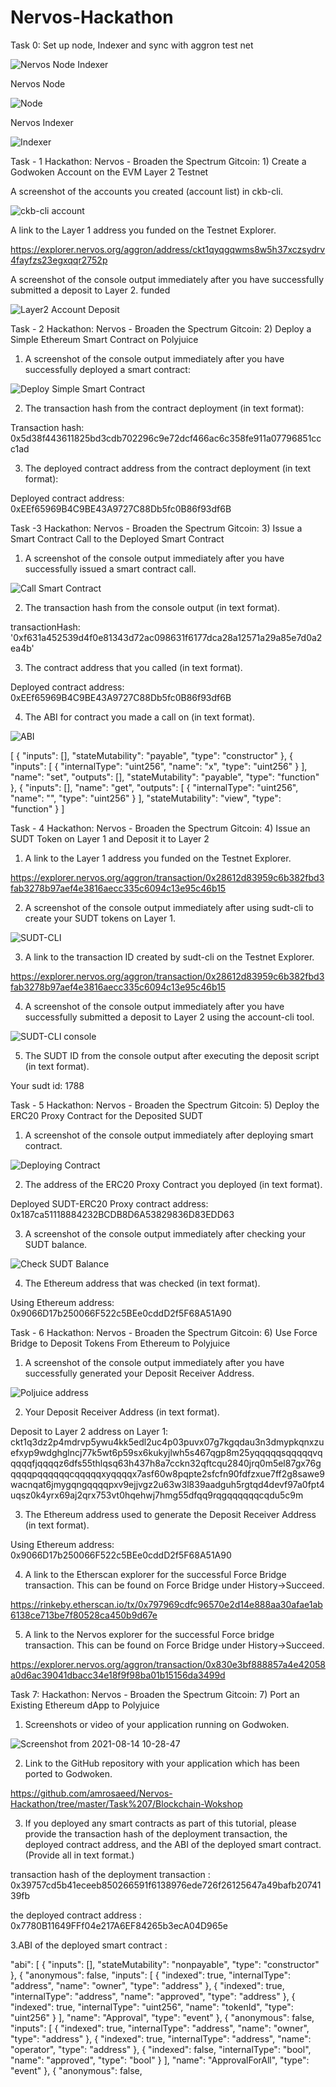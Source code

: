 
# Nervos-Hackathon
 Task 0: Set up node, Indexer and sync with aggron test net
 
![Nervos Node   Indexer](https://user-images.githubusercontent.com/82784007/129019372-daadbc03-fb7b-4d68-bfd2-ceb70fd9b019.png)

Nervos Node

![Node](https://user-images.githubusercontent.com/82784007/129020443-33276030-35ff-43bf-b5dc-ddcbcca30e39.png)

Nervos Indexer

![Indexer](https://user-images.githubusercontent.com/82784007/129020500-be30db2a-7e5d-4850-92ff-eb0b9c58f984.png)


Task - 1  Hackathon: Nervos - Broaden the Spectrum
Gitcoin: 1) Create a Godwoken Account on the EVM Layer 2 Testnet

A screenshot of the accounts you created (account list) in ckb-cli.

![ckb-cli account](https://user-images.githubusercontent.com/82784007/129049804-84767c60-a26e-4487-b143-4dddb9154299.png)

A link to the Layer 1 address you funded on the Testnet Explorer. 

https://explorer.nervos.org/aggron/address/ckt1qyqgqwms8w5h37xczsydrv4fayfzs23egxqqr2752p

A screenshot of the console output immediately after you have successfully submitted a deposit to Layer 2. funded

![Layer2 Account Deposit](https://user-images.githubusercontent.com/82784007/129056521-71c88183-08bd-4bab-ad07-f45e159936fd.png)

Task - 2  Hackathon: Nervos - Broaden the Spectrum
Gitcoin: 2) Deploy a Simple Ethereum Smart Contract on Polyjuice

1. A screenshot of the console output immediately after you have successfully deployed a smart contract:

![Deploy Simple Smart Contract](https://user-images.githubusercontent.com/82784007/129062724-09580049-a9d5-46fb-ba1f-5a12da4b99c8.png)

2. The transaction hash from the contract deployment (in text format):

Transaction hash: 0x5d38f443611825bd3cdb702296c9e72dcf466ac6c358fe911a07796851ccc1ad

3. The deployed contract address from the contract deployment (in text format):

Deployed contract address: 0xEEf65969B4C9BE43A9727C88Db5fc0B86f93df6B


Task -3  Hackathon: Nervos - Broaden the Spectrum
Gitcoin: 3) Issue a Smart Contract Call to the Deployed Smart Contract

1. A screenshot of the console output immediately after you have successfully issued a smart contract call.

![Call Smart Contract](https://user-images.githubusercontent.com/82784007/129067328-9234808f-7b5e-443f-bbfd-8efa177eb801.png)

2. The transaction hash from the console output (in text format).

transactionHash: '0xf631a452539d4f0e81343d72ac098631f6177dca28a12571a29a85e7d0a2ea4b'

3. The contract address that you called (in text format).

Deployed contract address: 0xEEf65969B4C9BE43A9727C88Db5fc0B86f93df6B

4. The ABI for contract you made a call on (in text format).

![ABI](https://user-images.githubusercontent.com/82784007/129067862-f0b58dcb-2d4d-4185-a2b1-c5e5dfb9fc3c.png)

[
    {
      "inputs": [],
      "stateMutability": "payable",
      "type": "constructor"
    },
    {
      "inputs": [
        {
          "internalType": "uint256",
          "name": "x",
          "type": "uint256"
        }
      ],
      "name": "set",
      "outputs": [],
      "stateMutability": "payable",
      "type": "function"
    },
    {
      "inputs": [],
      "name": "get",
      "outputs": [
        {
          "internalType": "uint256",
          "name": "",
          "type": "uint256"
        }
      ],
      "stateMutability": "view",
      "type": "function"
    }
  ]
  
  Task - 4  Hackathon: Nervos - Broaden the Spectrum
Gitcoin: 4) Issue an SUDT Token on Layer 1 and Deposit it to Layer 2

1. A link to the Layer 1 address you funded on the Testnet Explorer.

https://explorer.nervos.org/aggron/transaction/0x28612d83959c6b382fbd3fab3278b97aef4e3816aecc335c6094c13e95c46b15

2. A screenshot of the console output immediately after using sudt-cli to create your SUDT tokens on Layer 1.

![SUDT-CLI](https://user-images.githubusercontent.com/82784007/129071348-50beefb7-dd8a-4acd-8e19-80771053808f.png)

3. A link to the transaction ID created by sudt-cli on the Testnet Explorer.

https://explorer.nervos.org/aggron/transaction/0x28612d83959c6b382fbd3fab3278b97aef4e3816aecc335c6094c13e95c46b15

4. A screenshot of the console output immediately after you have successfully submitted a deposit to Layer 2 using the account-cli tool.

![SUDT-CLI console](https://user-images.githubusercontent.com/82784007/129073803-be9c8f42-9a2a-441a-8d11-26d7bf4e58b6.png)

5. The SUDT ID from the console output after executing the deposit script (in text format).

Your sudt id: 1788

Task - 5  Hackathon: Nervos - Broaden the Spectrum
Gitcoin: 5) Deploy the ERC20 Proxy Contract for the Deposited SUDT

1. A screenshot of the console output immediately after deploying smart contract.

![Deploying Contract](https://user-images.githubusercontent.com/82784007/129076416-d8f57b46-14b4-4881-8de6-68f370e367c8.png)

2. The address of the ERC20 Proxy Contract you deployed (in text format).

Deployed SUDT-ERC20 Proxy contract address: 0x187ca51118884232BCDB8D6A53829836D83EDD63

3. A screenshot of the console output immediately after checking your SUDT balance.

![Check SUDT Balance](https://user-images.githubusercontent.com/82784007/129077537-3563a766-e138-447a-9870-3b78d95ed382.png)

4. The Ethereum address that was checked (in text format).

Using Ethereum address: 0x9066D17b250066F522c5BEe0cddD2f5F68A51A90


Task - 6  Hackathon: Nervos - Broaden the Spectrum
Gitcoin: 6) Use Force Bridge to Deposit Tokens From Ethereum to Polyjuice

1. A screenshot of the console output immediately after you have successfully generated your Deposit Receiver Address.

![Poljuice address](https://user-images.githubusercontent.com/82784007/129094381-f317bc90-5d46-4eff-8b68-708ed0e5fe09.png)

2. Your Deposit Receiver Address (in text format).

Deposit to Layer 2 address on Layer 1: 
ckt1q3dz2p4mdrvp5ywu4kk5edl2uc4p03puvx07g7kgqdau3n3dmypkqnxzuefxyp9wdghglncj77k5wt6p59sx6kukyjlwh5s467qgp8m25yqqqqqsqqqqqvqqqqqfjqqqqz6dfs55thlqsq63h437h8a7cckn32qftcqu2840jrq0m5el87gx76gqqqqpqqqqqqcqqqqqxyqqqqx7asf60w8pqpte2sfcfn90fdfzxue7ff2g8sawe9wacnqat6jmygqngqqqqpxv9ejjvgz2u63w3l839aadguh5rgtqd4devf97a0fpt4uqsz0k4yrx69aj2qrx753vt0hqehwj7hmg55dfqq9rqgqqqqqqcqdu5c9m

3. The Ethereum address used to generate the Deposit Receiver Address (in text format).

Using Ethereum address: 0x9066D17b250066F522c5BEe0cddD2f5F68A51A90

4. A link to the Etherscan explorer for the successful Force Bridge transaction. This can be found on Force Bridge under History→Succeed.

https://rinkeby.etherscan.io/tx/0x797969cdfc96570e2d14e888aa30afae1ab6138ce713be7f80528ca450b9d67e

5. A link to the Nervos explorer for the successful Force bridge transaction. This can be found on Force Bridge under History→Succeed.

https://explorer.nervos.org/aggron/transaction/0x830e3bf888857a4e42058a0d6ac39041dbacc34e18f9f98ba01b15156da3499d

Task 7:  Hackathon: Nervos - Broaden the Spectrum
Gitcoin: 7) Port an Existing Ethereum dApp to Polyjuice

1. Screenshots or video of your application running on Godwoken.

![Screenshot from 2021-08-14 10-28-47](https://user-images.githubusercontent.com/82784007/129449933-0f3c4627-3b62-4361-8552-1111fe15606c.png)

2. Link to the GitHub repository with your application which has been ported to Godwoken.

https://github.com/amrosaeed/Nervos-Hackathon/tree/master/Task%207/Blockchain-Wokshop

3. If you deployed any smart contracts as part of this tutorial, please provide the transaction hash of the deployment transaction, the deployed contract address, and the ABI of the deployed smart contract. (Provide all in text format.)

transaction hash of the deployment transaction : 0x39757cd5b41eceeb850266591f6138976ede726f26125647a49bafb2074139fb

the deployed contract address : 0x7780B11649FFf04e217A6EF84265b3ecA04D965e

3.ABI of the deployed smart contract :

  "abi": [
    {
      "inputs": [],
      "stateMutability": "nonpayable",
      "type": "constructor"
    },
    {
      "anonymous": false,
      "inputs": [
        {
          "indexed": true,
          "internalType": "address",
          "name": "owner",
          "type": "address"
        },
        {
          "indexed": true,
          "internalType": "address",
          "name": "approved",
          "type": "address"
        },
        {
          "indexed": true,
          "internalType": "uint256",
          "name": "tokenId",
          "type": "uint256"
        }
      ],
      "name": "Approval",
      "type": "event"
    },
    {
      "anonymous": false,
      "inputs": [
        {
          "indexed": true,
          "internalType": "address",
          "name": "owner",
          "type": "address"
        },
        {
          "indexed": true,
          "internalType": "address",
          "name": "operator",
          "type": "address"
        },
        {
          "indexed": false,
          "internalType": "bool",
          "name": "approved",
          "type": "bool"
        }
      ],
      "name": "ApprovalForAll",
      "type": "event"
    },
    {
      "anonymous": false,
